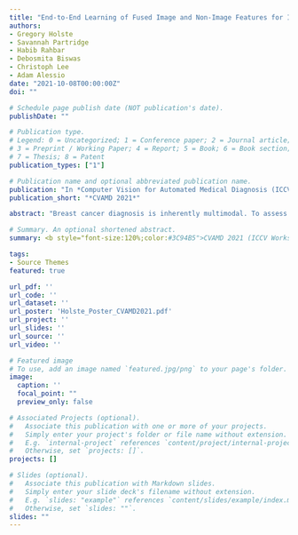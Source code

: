 ```yaml
---
title: "End-to-End Learning of Fused Image and Non-Image Features for Improved Breast Cancer Classification from MRI"
authors:
- Gregory Holste
- Savannah Partridge
- Habib Rahbar
- Debosmita Biswas
- Christoph Lee
- Adam Alessio
date: "2021-10-08T00:00:00Z"
doi: ""

# Schedule page publish date (NOT publication's date).
publishDate: ""

# Publication type.
# Legend: 0 = Uncategorized; 1 = Conference paper; 2 = Journal article;
# 3 = Preprint / Working Paper; 4 = Report; 5 = Book; 6 = Book section;
# 7 = Thesis; 8 = Patent
publication_types: ["1"]

# Publication name and optional abbreviated publication name.
publication: "In *Computer Vision for Automated Medical Diagnosis (ICCV Workshop)*"
publication_short: "*CVAMD 2021*"

abstract: "Breast cancer diagnosis is inherently multimodal. To assess a patient’s cancer status, physicians integrate imaging findings with a variety of clinical risk factor data. Despite this, deep learning approaches for automatic breast cancer classification often only utilize image data or non-image clinical data, but not both simultaneously. In this work, we implemented and compared strategies for the fusion of imaging and tabular non-image data in an end-to-end trainable manner, evaluating fusion at different stages in the model (fusing intermediate features vs. output probabilities) and with different operations (concatenation vs. addition vs. multiplication). This retrospective study utilized dynamic contrast-enhanced MRI (DCE-MRI) data from 10,185 breast MRI examinations of 5,248 women. DCE-MRIs were reduced to 2D maximum intensity projections, split into single-breast images, then linked to a set of 18 non-image features including clinical indication and mammographic breast density. We first trained unimodal baseline models on images alone and non-image data alone. We then developed three multimodal fusion models that learn jointly from image and non-image data, evaluating performance by area under the receiver operating characteristic curve (AUC) and specificity at 95% sensitivity. The image-only baseline achieved an AUC of 0.849 (95% CI: 0.834, 0.864) and specificity at 95% sensitivity of 30.1% (95% CI: 23.1%, 37.0%), while the best-performing fusion model achieved an AUC of 0.898 (95% CI: 0.885, 0.909) and specificity of 49.1% (95% CI: 38.8%, 55.3%). Furthermore, all three fusion methods significantly outperformed both unimodal baselines with respect to AUC and specificity at 95% sensitivity. This work demonstrates in our dataset for breast cancer classification that incorporating non-image data with images can significantly improve predictive performance and that fusion of intermediate learned features is superior to fusion of final probabilities."

# Summary. An optional shortened abstract.
summary: <b style="font-size:120%;color:#3C94B5">CVAMD 2021 (ICCV Workshop)</b><br> Methods for jointly learning from breast imaging and tabular non-image data to predict breast cancer.

tags:
- Source Themes
featured: true

url_pdf: ''
url_code: ''
url_dataset: ''
url_poster: 'Holste_Poster_CVAMD2021.pdf'
url_project: ''
url_slides: ''
url_source: ''
url_video: ''

# Featured image
# To use, add an image named `featured.jpg/png` to your page's folder.
image:
  caption: ''
  focal_point: ""
  preview_only: false

# Associated Projects (optional).
#   Associate this publication with one or more of your projects.
#   Simply enter your project's folder or file name without extension.
#   E.g. `internal-project` references `content/project/internal-project/index.md`.
#   Otherwise, set `projects: []`.
projects: []

# Slides (optional).
#   Associate this publication with Markdown slides.
#   Simply enter your slide deck's filename without extension.
#   E.g. `slides: "example"` references `content/slides/example/index.md`.
#   Otherwise, set `slides: ""`.
slides: ""
---
```

